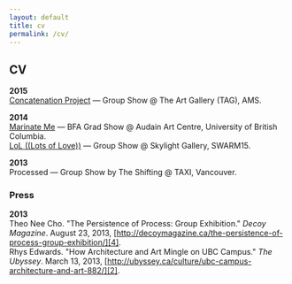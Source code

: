 ```yaml
---
layout: default
title: cv
permalink: /cv/
---
```



## CV

**2015** <br />
[Concatenation Project][3] — Group Show @ The Art Gallery (TAG), AMS.

**2014** <br />
[Marinate Me][1] — BFA Grad Show @ Audain Art Centre, University of British Columbia. <br />
[LoL ((Lots of Love))][5] — Group Show @ Skylight Gallery, SWARM15.

**2013** <br />
Processed — Group Show by The Shifting @ TAXI, Vancouver.

### Press

**2013** <br />
Theo Nee Cho. "The Persistence of Process: Group Exhibition." *Decoy Magazine*. August 23, 2013, [http://decoymagazine.ca/the-persistence-of-process-group-exhibition/][4]. <br />
Rhys Edwards. "How Architecture and Art Mingle on UBC Campus." *The Ubyssey*. March 13, 2013, [http://ubyssey.ca/culture/ubc-campus-architecture-and-art-882/][2].


[1]:http://gallery.ahva.ubc.ca/2014/04/04/marinate-me-ubc-2014-bfaba-visual-art-graduating-exhibition/        "AHVA Department Website"
[2]:http://ubyssey.ca/culture/ubc-campus-architecture-and-art-882/        "The Ubyssey"
[3]:http://www.concatenationproject.com/about/ "Concatenation Project"
[4]:http://decoymagazine.ca/the-persistence-of-process-group-exhibition/ "Decoy Magazine"
[5]:http://www.paarc.ca/swarm15/ "PAARC SWARM"
